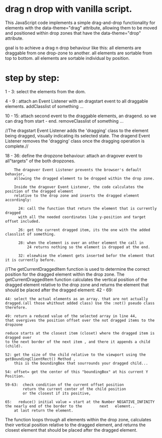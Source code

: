 # drag n drop with vanilla script.

This JavaScript code implements a simple drag-and-drop
functionality for elements with the data-theme="drag"
attribute, allowing them to be moved and positioned
within drop zones that have the data-theme="drop" attribute.

goal is to achieve a drag n drop behaviour like this:
all elements are draggable from one drop-zone to another.
all elements are sortable from top to bottom.
all elements are sortable individual by position.

# step by step:

1 - 3: select the elements from the dom.

4 - 9 : attach an Event Listener with an dragstart 
event to all draggable elements.
addClasslist of something ...

10 - 15: attach second event to the draggable elements, 
an dragend. so we can drag from start - end.
removeClasslist of something ...

//The dragstart Event Listener adds the 'dragging' class to the element being dragged, visually indicating its selected state.
The dragend Event Listener removes the 'dragging' class once the dragging operation is complete.//

18 - 36: define the dropzone behaviour:
attach an dragover event to all"targets" of the both dropzones.

        The dragover Event Listener prevents the browser's default behavior, 
        allowing the dragged element to be dropped within the drop zone.

        Inside the dragover Event Listener, the code calculates the position of the dragged element 
        relative to the drop zone and inserts the dragged element accordingly:

          24: call the function that return the element that is currently dragged
          with all the needed coordinates like y-position and target offset included.

          26: get the current dragged item, its the one with the added classlist of something.

          28: when the element is over an other element the call in
              24 returns nothing so the element is dropped at the end.

          32: elsewhise the element gets inserted befor the element that it is currently before.



//The getCurrentDraggedItem function is used to
determine the correct position for the
dragged element within the drop zone.
The getCurrentDraggedItem function calculates the
vertical position of the dragged
element relative to the drop zone and returns the
element that should be placed
after the dragged element:
42 - 69:

    44: select the actual elements as an array. that are not actually
    dragged.(all those whithout added class) Use the :not() pseudo class therefore.

    49: return a reduced value of the selected array in line 44,
    that overgives the position offset over the not dragged items to the dropzone

    reduce starts at the closest item (closet) where the dragged item is dragged over
    to the next border of the next item , and there it appends a child (child).

    52: get the size of the child relative to the viewport using the getBoundingClientRect() Method ,
        this is the boundingBox that sourrounds your dragged child...

    54: offset= get the center of this "boundingBox" at his current Y Position.

    59-63:  check condition of the current offset position
            return the current center of the child position
            or the closest if its positive,

    65:   reduce() initial value = start at the Number NEGATIVE_INFINITY the nearly end of the border to the        next   element..
        at last return the element.

The function loops through all elements within the drop zone, calculates their vertical position relative to the dragged element, and returns the closest element that should be placed after the dragged element.
